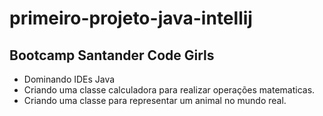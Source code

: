 # primeiro-projeto-java-intellij

## Bootcamp Santander Code Girls

* Dominando IDEs Java
* Criando uma classe calculadora para realizar operações matematicas.
* Criando uma classe para representar um animal no mundo real.
